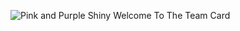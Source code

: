 ![Pink and Purple Shiny Welcome To The Team Card ](https://user-images.githubusercontent.com/111123479/227343550-0a59ab98-582c-44bf-94be-7158888b162c.png)
